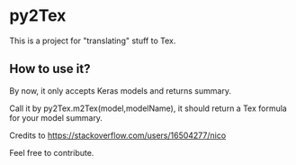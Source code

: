 # py2Tex
 This is a project for "translating" stuff to Tex.

## How to use it?
By now, it only accepts Keras models and returns summary.

Call it by py2Tex.m2Tex(model,modelName), it should return a Tex formula for your model summary.

Credits to https://stackoverflow.com/users/16504277/nico

Feel free to contribute.
